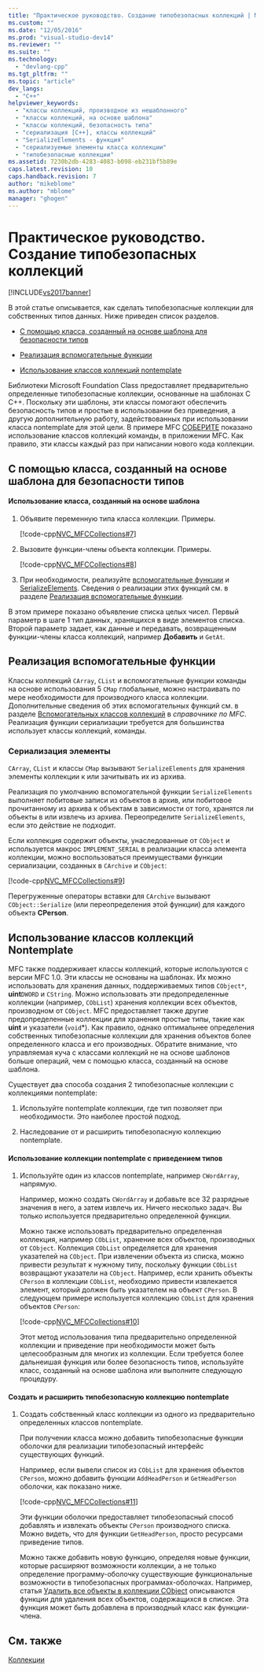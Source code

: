 ```yaml
---
title: "Практическое руководство. Создание типобезопасных коллекций | Microsoft Docs"
ms.custom: ""
ms.date: "12/05/2016"
ms.prod: "visual-studio-dev14"
ms.reviewer: ""
ms.suite: ""
ms.technology: 
  - "devlang-cpp"
ms.tgt_pltfrm: ""
ms.topic: "article"
dev_langs: 
  - "C++"
helpviewer_keywords: 
  - "классы коллекций, производное из нешаблонного"
  - "классы коллекций, на основе шаблона"
  - "классы коллекций, безопасность типа"
  - "сериализация [C++], классы коллекций"
  - "SerializeElements - функция"
  - "сериализуемые элементы класса коллекции"
  - "типобезопасные коллекции"
ms.assetid: 7230b2db-4283-4083-b098-eb231bf5b89e
caps.latest.revision: 10
caps.handback.revision: 7
author: "mikeblome"
ms.author: "mblome"
manager: "ghogen"
---
```

# Практическое руководство. Создание типобезопасных коллекций
[!INCLUDE[vs2017banner](../assembler/inline/includes/vs2017banner.md)]

В этой статье описывается, как сделать типобезопасные коллекции для собственных типов данных.  Ниже приведен список разделов.  
  
-   [С помощью класса, созданный на основе шаблона для безопасности типов](#_core_using_template.2d.based_classes_for_type_safety)  
  
-   [Реализация вспомогательные функции](#_core_implementing_helper_functions)  
  
-   [Использование классов коллекций nontemplate](#_core_using_nontemplate_collection_classes)  
  
 Библиотеки Microsoft Foundation Class предоставляет предварительно определенные типобезопасные коллекции, основанные на шаблонах C C\+\+.  Поскольку эти шаблоны, эти классы помогают обеспечить безопасность типов и простые в использовании без приведения, а другую дополнительную работу, задействованных при использовании класса nontemplate для этой цели.  В примере MFC [СОБЕРИТЕ](../top/visual-cpp-samples.md) показано использование классов коллекций команды, в приложении MFC.  Как правило, эти классы каждый раз при написании нового кода коллекции.  
  
##  <a name="_core_using_template.2d.based_classes_for_type_safety"></a> С помощью класса, созданный на основе шаблона для безопасности типов  
  
#### Использование класса, созданный на основе шаблона  
  
1.  Объявите переменную типа класса коллекции.  Примеры.  
  
     [!code-cpp[NVC_MFCCollections#7](../mfc/codesnippet/CPP/how-to-make-a-type-safe-collection_1.cpp)]  
  
2.  Вызовите функции\-члены объекта коллекции.  Примеры.  
  
     [!code-cpp[NVC_MFCCollections#8](../mfc/codesnippet/CPP/how-to-make-a-type-safe-collection_2.cpp)]  
  
3.  При необходимости, реализуйте [вспомогательные функции](../mfc/reference/collection-class-helpers.md) и [SerializeElements](../Topic/SerializeElements.md).  Сведения о реализации этих функций см. в разделе [Реализация вспомогательные функции](#_core_implementing_helper_functions).  
  
 В этом примере показано объявление списка целых чисел.  Первый параметр в шаге 1 тип данных, хранящихся в виде элементов списка.  Второй параметр задает, как данные и передавать, возвращенным функции\-члены класса коллекций, например **Добавить** и `GetAt`.  
  
##  <a name="_core_implementing_helper_functions"></a> Реализация вспомогательные функции  
 Классы коллекций `CArray`, `CList` и вспомогательные функции команды на основе использования 5 `CMap` глобальные, можно настраивать по мере необходимости для производного класса коллекции.  Дополнительные сведения об этих вспомогательных функций см. в разделе [Вспомогательных классов коллекций](../mfc/reference/collection-class-helpers.md) в *справочнике по MFC*.  Реализация функции сериализации требуется для большинства использует классы коллекций, команды.  
  
###  <a name="_core_serializing_elements"></a> Сериализация элементы  
 `CArray`, `CList` и классы `CMap` вызывают `SerializeElements` для хранения элементы коллекции к или зачитывать их из архива.  
  
 Реализация по умолчанию вспомогательной функции `SerializeElements` выполняет побитовые записи из объектов в архив, или побитовое прочитанному из архива к объектам в зависимости от того, хранятся ли объекты в или извлечь из архива.  Переопределите `SerializeElements`, если это действие не подходит.  
  
 Если коллекция содержит объекты, унаследованные от `CObject` и используется макрос `IMPLEMENT_SERIAL` в реализации класса элемента коллекции, можно воспользоваться преимуществами функции сериализации, созданных в `CArchive` и `CObject`:  
  
 [!code-cpp[NVC_MFCCollections#9](../mfc/codesnippet/CPP/how-to-make-a-type-safe-collection_3.cpp)]  
  
 Перегруженные операторы вставки для `CArchive` вызывают `CObject::Serialize` \(или переопределения этой функции\) для каждого объекта **CPerson**.  
  
##  <a name="_core_using_nontemplate_collection_classes"></a> Использование классов коллекций Nontemplate  
 MFC также поддерживает классы коллекций, которые используются с версии MFC 1.0.  Эти классы не основаны на шаблонах.  Их можно использовать для хранения данных, поддерживаемых типов `CObject*`, **uint**`DWORD` и `CString`.  Можно использовать эти предопределенные коллекции \(например, `CObList`\) хранения коллекции всех объектов, производном от `CObject`.  MFC предоставляет также другие предопределенные коллекции для хранения простые типы, такие как **uint** и указатели \(`void`\*\).  Как правило, однако оптимальнее определения собственных типобезопасные коллекции для хранения объектов более определенного класса и его производных.  Обратите внимание, что управляемая куча с классами коллекций не на основе шаблонов больше операций, чем с помощью класса, созданный на основе шаблона.  
  
 Существует два способа создания 2 типобезопасные коллекции с коллекциями nontemplate:  
  
1.  Используйте nontemplate коллекции, где тип позволяет при необходимости.  Это наиболее простой подход.  
  
2.  Наследование от и расширить типобезопасную коллекцию nontemplate.  
  
#### Использование коллекции nontemplate с приведением типов  
  
1.  Используйте один из классов nontemplate, например `CWordArray`, напрямую.  
  
     Например, можно создать `CWordArray` и добавьте все 32 разрядные значения в него, а затем извлечь их.  Ничего несколько задач.  Вы только используется предварительно определенной функции.  
  
     Можно также использовать предварительно определенная коллекция, например `CObList`, хранение всех объектов, производных от `CObject`.  Коллекция `CObList` определяется для хранения указателей на `CObject`.  При извлечении объекта из списка, можно привести результат к нужному типу, поскольку функции `CObList` возвращают указатели на `CObject`.  Например, если хранить объекты `CPerson` в коллекции `CObList`, необходимо привести извлекается элемент, который должен быть указателем на объект `CPerson`.  В следующем примере используется коллекцию `CObList` для хранения объектов `CPerson`:  
  
     [!code-cpp[NVC_MFCCollections#10](../mfc/codesnippet/CPP/how-to-make-a-type-safe-collection_4.cpp)]  
  
     Этот метод использования типа предварительно определенной коллекции и приведение при необходимости может быть целесообразным для многих из коллекции.  Если требуется более дальнеишая функция или более безопасность типов, используйте класс, созданный на основе шаблона или выполните следующую процедуру.  
  
#### Создать и расширить типобезопасную коллекцию nontemplate  
  
1.  Создать собственный класс коллекции из одного из предварительно определенных классов nontemplate.  
  
     При получении класса можно добавить типобезопасные функции оболочки для реализации типобезопасный интерфейс существующих функций.  
  
     Например, если вывели список из `CObList` для хранения объектов `CPerson`, можно добавить функции `AddHeadPerson` и `GetHeadPerson` оболочки, как показано ниже.  
  
     [!code-cpp[NVC_MFCCollections#11](../mfc/codesnippet/CPP/how-to-make-a-type-safe-collection_5.h)]  
  
     Эти функции оболочки предоставляет типобезопасный способ добавлять и извлекать объекты `CPerson` производного списка.  Можно видеть, что для функции `GetHeadPerson`, просто ресурсами приведение типов.  
  
     Можно также добавить новую функцию, определяя новые функции, которые расширяют возможности коллекции, а не только определение программу\-оболочку существующие функциональные возможности в типобезопасных программах\-оболочках.  Например, статья [Удалить все объекты в коллекции CObject](../Topic/Deleting%20All%20Objects%20in%20a%20CObject%20Collection.md) описываются функции для удаления всех объектов, содержащихся в списке.  Эта функция может быть добавлена в производный класс как функции\-члена.  
  
## См. также  
 [Коллекции](../mfc/collections.md)